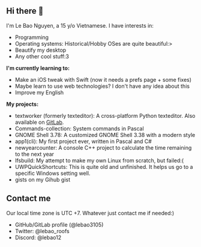 ## Hi there 👋

I'm Le Bao Nguyen, a 15 y/o Vietnamese. I have interests in:

* Programming
* Operating systems: Historical/Hobby OSes are quite beautiful:>
* Beautify my desktop
* Any other cool stuff:3

**I'm currently learning to:**

* Make an iOS tweak with Swift (now it needs a prefs page + some fixes)
* Maybe learn to use web technologies? I don't have any idea about this
* Improve my English

**My projects:**

* textworker (formerly texteditor): A cross-platform Python texteditor. Also available on [GitLab](https://gitlab.com/lebao3105/texteditor).
* Commands-collection: System commands in Pascal
* GNOME Shell 3.78: A customized GNOME Shell 3.38 with a modern style
* app1(cli): My first project ever, written in Pascal and C#
* newyearcounter: A console C++ project to calculate the time remaining to the next year
* lfsbuild: My attempt to make my own Linux from scratch, but failed:(
* UWPQuickShortcuts: This is quite old and unfinished. It helps us go to a specific Windows setting well.
* gists on my Gihub gist

## Contact me

Our local time zone is UTC +7. Whatever just contact me if needed:)

* GitHub/GitLab profile (@lebao3105)
* Twitter: @lebao_roofs
* Discord: @lebao12
